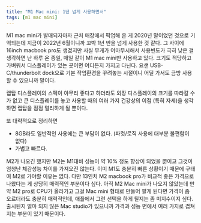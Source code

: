 ```yaml
---
title: "M1 Mac mini: 1년 넘게 사용하면서"
tags: [m1 mac mini]
---
```


M1 mac mini가 발매되자마자 근처 매장에서 픽업해 온 게 2020년 말이었던 것으로 기억되는데 지금이 2022년 6월이니까 꼬박 1년 반을 넘게 사용한 것 같다. 그 사이에 16inch macbook pro도 생겼지만 사실 무게가 어마무시해서 사용빈도가 극히 낮은 걸 생각하면 난 하루 온 종일, 매일 같이 M1 mac mini만 사용하고 있다. 크기도 적당하고 가벼워서 디스플레이가 있는 곳이면 어디든지 가지고 다닌다. 요샌 USB-C/thunderbolt dock으로 기본 작업환경을 꾸려놓는 시절이니 어딜 가서도 금방 사용할 수 있으니까 말이다.

랩탑 디스플레이의 스펙이 아무리 좋다고 하더라도 외장 디스플레이의 크기를 따라갈 수가 없고 큰 디스플레이를 놓고 사용할 때의 여러 가지 건강상의 이점 (특히 자세)을 생각하면 랩탑을 점점 멀리하게 될 뿐이다. 

또 대략적으로 정리하면
- 8GB라도 일반적인 사용에는 큰 부담이 없다. (파컷/로직 사용에 대부분 불편함이 없다)
- 가볍고 빠르다.

M2가 나오긴 했지만 M2는 M1대비 성능이 약 10% 정도 향상이 되었을 뿐이고 그것이 엄청난 체감성능 차이를 가져오진 않는다. 이미 M1도 충분히 빠른 상황이기 때문에 구태여 M2로 가야할 이유는 없다. 다만 13인치 M2 macbook pro가 비교적 좋은 가격으로 나왔다는 게 상당히 매력적인 부분이다 싶다. 아직 M2 Mac mini가 나오지 않았는데 만약 M2 pro로 CPU가 올라가고 그걸 Mac mini 형태로 만들어 팔게 된다면 가격이 좀 오르더라도 충분히 매력적인데, 애플에서 그런 선택을 하게 될지는 좀 미지수이지 싶다. 출시된지 얼마 되지 않은 Mac studio가 있으니까 가격과 성능 면에서 여러 가지로 겹쳐지는 부분이 있기 때문이다.




